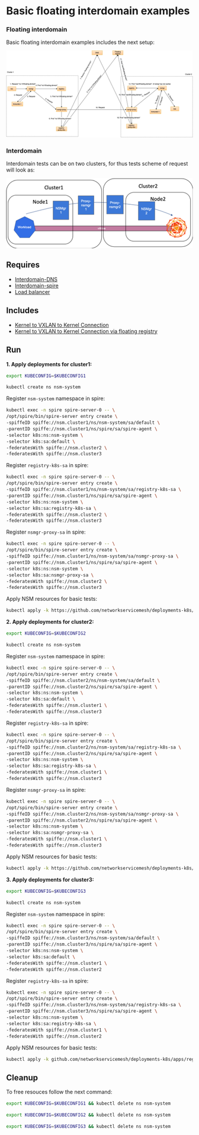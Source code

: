 # Basic floating interdomain examples

### Floating interdomain

Basic floating interdomain examples includes the next setup:

![NSM floating interdomain Scheme](./floating_interdomain_concept.png "NSM Basic floating interdomain Scheme")

### Interdomain
Interdomain tests can be on two clusters, for thus tests scheme of request will look as:

![NSM  interdomain Scheme](./interdomain_concept.png "NSM Basic floating interdomain Scheme")



## Requires

- [Interdomain-DNS](./dns)
- [Interdomain-spire](./spire)
- [Load balancer](./loadbalancer)

## Includes

- [Kernel to VXLAN to Kernel Connection](./usecases/Kernel2Vxlan2Kernel)
- [Kernel to VXLAN to Kernel Connection via floating registry](./usecases/FloatingKernel2Vxlan2Kernel)

## Run

**1. Apply deployments for cluster1:**

```bash
export KUBECONFIG=$KUBECONFIG1
```

```bash
kubectl create ns nsm-system
```

Register `nsm-system` namespace in spire:

```bash
kubectl exec -n spire spire-server-0 -- \
/opt/spire/bin/spire-server entry create \
-spiffeID spiffe://nsm.cluster1/ns/nsm-system/sa/default \
-parentID spiffe://nsm.cluster1/ns/spire/sa/spire-agent \
-selector k8s:ns:nsm-system \
-selector k8s:sa:default \
-federatesWith spiffe://nsm.cluster2 \
-federatesWith spiffe://nsm.cluster3
```

Register `registry-k8s-sa` in spire:

```bash
kubectl exec -n spire spire-server-0 -- \
/opt/spire/bin/spire-server entry create \
-spiffeID spiffe://nsm.cluster1/ns/nsm-system/sa/registry-k8s-sa \
-parentID spiffe://nsm.cluster1/ns/spire/sa/spire-agent \
-selector k8s:ns:nsm-system \
-selector k8s:sa:registry-k8s-sa \
-federatesWith spiffe://nsm.cluster2 \
-federatesWith spiffe://nsm.cluster3
```

Register `nsmgr-proxy-sa` in spire:

```bash
kubectl exec -n spire spire-server-0 -- \
/opt/spire/bin/spire-server entry create \
-spiffeID spiffe://nsm.cluster1/ns/nsm-system/sa/nsmgr-proxy-sa \
-parentID spiffe://nsm.cluster1/ns/spire/sa/spire-agent \
-selector k8s:ns:nsm-system \
-selector k8s:sa:nsmgr-proxy-sa \
-federatesWith spiffe://nsm.cluster2 \
-federatesWith spiffe://nsm.cluster3
```

Apply NSM resources for basic tests:

```bash
kubectl apply -k https://github.com/networkservicemesh/deployments-k8s/examples/interdomain?ref=280fe1d7c5e7017803fa1052bc7b444593ce0eb9
```

**2. Apply deployments for cluster2:**

```bash
export KUBECONFIG=$KUBECONFIG2
```

```bash
kubectl create ns nsm-system
```

Register `nsm-system` namespace in spire:

```bash
kubectl exec -n spire spire-server-0 -- \
/opt/spire/bin/spire-server entry create \
-spiffeID spiffe://nsm.cluster2/ns/nsm-system/sa/default \
-parentID spiffe://nsm.cluster2/ns/spire/sa/spire-agent \
-selector k8s:ns:nsm-system \
-selector k8s:sa:default \
-federatesWith spiffe://nsm.cluster1 \
-federatesWith spiffe://nsm.cluster3
```

Register `registry-k8s-sa` in spire:

```bash
kubectl exec -n spire spire-server-0 -- \
/opt/spire/bin/spire-server entry create \
-spiffeID spiffe://nsm.cluster2/ns/nsm-system/sa/registry-k8s-sa \
-parentID spiffe://nsm.cluster2/ns/spire/sa/spire-agent \
-selector k8s:ns:nsm-system \
-selector k8s:sa:registry-k8s-sa \
-federatesWith spiffe://nsm.cluster1 \
-federatesWith spiffe://nsm.cluster3
```

Register `nsmgr-proxy-sa` in spire:

```bash
kubectl exec -n spire spire-server-0 -- \
/opt/spire/bin/spire-server entry create \
-spiffeID spiffe://nsm.cluster2/ns/nsm-system/sa/nsmgr-proxy-sa \
-parentID spiffe://nsm.cluster2/ns/spire/sa/spire-agent \
-selector k8s:ns:nsm-system \
-selector k8s:sa:nsmgr-proxy-sa \
-federatesWith spiffe://nsm.cluster1 \
-federatesWith spiffe://nsm.cluster3
```

Apply NSM resources for basic tests:

```bash
kubectl apply -k https://github.com/networkservicemesh/deployments-k8s/examples/interdomain?ref=280fe1d7c5e7017803fa1052bc7b444593ce0eb9
```


**3. Apply deployments for cluster3:**

```bash
export KUBECONFIG=$KUBECONFIG3
```

```bash
kubectl create ns nsm-system
```

Register `nsm-system` namespace in spire:

```bash
kubectl exec -n spire spire-server-0 -- \
/opt/spire/bin/spire-server entry create \
-spiffeID spiffe://nsm.cluster3/ns/nsm-system/sa/default \
-parentID spiffe://nsm.cluster3/ns/spire/sa/spire-agent \
-selector k8s:ns:nsm-system \
-selector k8s:sa:default \
-federatesWith spiffe://nsm.cluster1 \
-federatesWith spiffe://nsm.cluster2
```

Register `registry-k8s-sa` in spire:

```bash
kubectl exec -n spire spire-server-0 -- \
/opt/spire/bin/spire-server entry create \
-spiffeID spiffe://nsm.cluster3/ns/nsm-system/sa/registry-k8s-sa \
-parentID spiffe://nsm.cluster3/ns/spire/sa/spire-agent \
-selector k8s:ns:nsm-system \
-selector k8s:sa:registry-k8s-sa \
-federatesWith spiffe://nsm.cluster1 \
-federatesWith spiffe://nsm.cluster2
```

Apply NSM resources for basic tests:

```bash
kubectl apply -k github.com/networkservicemesh/deployments-k8s/apps/registry-k8s?ref=280fe1d7c5e7017803fa1052bc7b444593ce0eb9
```

## Cleanup

To free resouces follow the next command:

```bash
export KUBECONFIG=$KUBECONFIG1 && kubectl delete ns nsm-system
```
```bash
export KUBECONFIG=$KUBECONFIG2 && kubectl delete ns nsm-system
```
```bash
export KUBECONFIG=$KUBECONFIG3 && kubectl delete ns nsm-system
```
